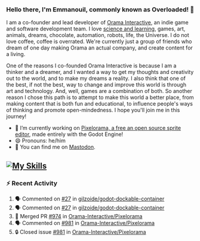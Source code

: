 ### Hello there, I'm Emmanouil, commonly known as Overloaded! 👋
I am a co-founder and lead developer of [Orama Interactive](https://www.oramainteractive.com/), an indie game and software development team. I love [science and learning](https://github.com/OverloadedOrama/KnowledgeBase), games, art, animals, dreams, chocolate, automation, robots, life, the Universe. I do not love coffee, coffee is overrated. We're currently just a group of friends who dream of one day making Orama an actual company, and create content for a living.

One of the reasons I co-founded Orama Interactive is because I am a thinker and a dreamer, and I wanted a way to get my thoughts and creativity out to the world, and to make my dreams a reality. I also think that one of the best, if not the best, way to change and improve this world is through art and technology. And, well, games are a combination of both. So another reason I chose this path is to attempt to make this world a better place, from making content that is both fun and educational, to influence people's ways of thinking and promote open-mindedness. I hope you'll join me in this journey!

- 🔭 I’m currently working on [Pixelorama, a free an open source sprite editor](https://github.com/Orama-Interactive/Pixelorama), made entirely with the Godot Engine!
- 😄 Pronouns: he/him
- 🐘 You can find me on <a rel="me" href="https://mastodon.social/@Overloaded">Mastodon</a>.

[![My Skills](https://skillicons.dev/icons?i=godot,py,cpp,cs,git,linux,html)](https://skillicons.dev)
---

### :zap: Recent Activity

<!--START_SECTION:activity-->
1. 🗣 Commented on [#27](https://github.com/gilzoide/godot-dockable-container/pull/27#issuecomment-1946214010) in [gilzoide/godot-dockable-container](https://github.com/gilzoide/godot-dockable-container)
2. 🗣 Commented on [#27](https://github.com/gilzoide/godot-dockable-container/pull/27#issuecomment-1945192331) in [gilzoide/godot-dockable-container](https://github.com/gilzoide/godot-dockable-container)
3. 🎉 Merged PR [#974](https://github.com/Orama-Interactive/Pixelorama/pull/974) in [Orama-Interactive/Pixelorama](https://github.com/Orama-Interactive/Pixelorama)
4. 🗣 Commented on [#981](https://github.com/Orama-Interactive/Pixelorama/issues/981#issuecomment-1933194967) in [Orama-Interactive/Pixelorama](https://github.com/Orama-Interactive/Pixelorama)
5. 🔒 Closed issue [#981](https://github.com/Orama-Interactive/Pixelorama/issues/981) in [Orama-Interactive/Pixelorama](https://github.com/Orama-Interactive/Pixelorama)
<!--END_SECTION:activity-->

<!--
**OverloadedOrama/OverloadedOrama** is a ✨ _special_ ✨ repository because its `README.md` (this file) appears on your GitHub profile.

Here are some ideas to get you started:

- 👯 I’m looking to collaborate on ...
- 🤔 I’m looking for help with ...
- 💬 Ask me about ...
- 📫 How to reach me: ...
- ⚡ Fun fact: ...
-->
